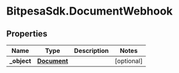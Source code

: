 # BitpesaSdk.DocumentWebhook

## Properties
Name | Type | Description | Notes
------------ | ------------- | ------------- | -------------
**_object** | [**Document**](Document.md) |  | [optional] 


